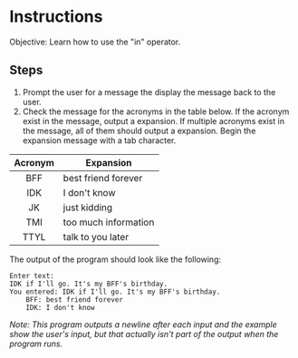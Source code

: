 # Instructions
Objective: Learn how to use the "in" operator.

## Steps
1. Prompt the user for a message the display the message back to the user.
2. Check the message for the acronyms in the table below. If the acronym exist in the message, output a expansion. If multiple acronyms exist in the message, all of them should output a expansion. Begin the expansion message with a tab character.

Acronym | Expansion
 :--: | --
 BFF | best friend forever
 IDK | I don't know
 JK | just kidding
 TMI | too much information
 TTYL | talk to you later

The output of the program should look like the following:
```
Enter text:
IDK if I'll go. It's my BFF's birthday.
You entered: IDK if I'll go. It's my BFF's birthday.
	BFF: best friend forever
	IDK: I don't know
```
*Note: This program outputs a newline after each input and the example show the user's input, but that actually isn't part of the output when the program runs.*
